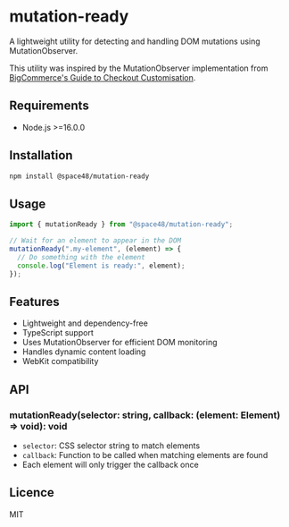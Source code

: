# mutation-ready

A lightweight utility for detecting and handling DOM mutations using MutationObserver.

This utility was inspired by the MutationObserver implementation from [BigCommerce's Guide to Checkout Customisation](https://medium.com/bigcommerce-developer-blog/the-complete-guide-to-checkout-customisation-on-bigcommerce-6b566bc36fa9#f957).

## Requirements

- Node.js >=16.0.0

## Installation

```bash
npm install @space48/mutation-ready
```

## Usage

```typescript
import { mutationReady } from "@space48/mutation-ready";

// Wait for an element to appear in the DOM
mutationReady(".my-element", (element) => {
  // Do something with the element
  console.log("Element is ready:", element);
});
```

## Features

- Lightweight and dependency-free
- TypeScript support
- Uses MutationObserver for efficient DOM monitoring
- Handles dynamic content loading
- WebKit compatibility

## API

### mutationReady(selector: string, callback: (element: Element) => void): void

- `selector`: CSS selector string to match elements
- `callback`: Function to be called when matching elements are found
- Each element will only trigger the callback once

## Licence

MIT
